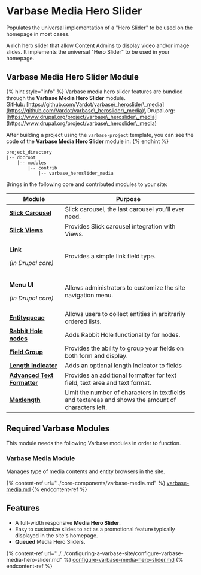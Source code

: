 # Varbase Media Hero Slider

Populates the universal implementation of a "Hero Slider" to be used on the homepage in most cases.

A rich hero slider that allow Content Admins to display video and/or image slides. It implements the universal "Hero Slider" to be used in your homepage.

## Varbase Media Hero Slider Module

{% hint style="info" %}
Varbase media hero slider features are bundled through the **Varbase Media Hero Slider** module.\
GitHub: [https://github.com/Vardot/varbase\_heroslider\_media](https://github.com/Vardot/varbase\_heroslider\_media)\
Drupal.org: [https://www.drupal.org/project/varbase\_heroslider\_media](https://www.drupal.org/project/varbase\_heroslider\_media)

After building a project using the `varbase-project` template, you can see the code of the **Varbase Media Hero Slider** module in:
{% endhint %}

```
project_directory
|-- docroot
    |-- modules
        |-- contrib
            |-- varbase_heroslider_media
```

Brings in the following core and contributed modules to your site:

| Module                                                                                          | Purpose                                                                                             |
| ----------------------------------------------------------------------------------------------- | --------------------------------------------------------------------------------------------------- |
| ****[**Slick Carousel**](https://www.drupal.org/project/slick)****                              | Slick carousel, the last carousel you'll ever need.                                                 |
| ****[**Slick Views**](https://www.drupal.org/project/slick\_views)****                          | Provides Slick carousel integration with Views.                                                     |
| <p><strong>Link</strong></p><p><em>(in Drupal core)</em></p>                                    | Provides a simple link field type.                                                                  |
| <p><strong>Menu UI</strong></p><p><em>(in Drupal core)</em></p>                                 | Allows administrators to customize the site navigation menu.                                        |
| ****[**Entityqueue**](https://www.drupal.org/project/entityqueue)****                           | Allows users to collect entities in arbitrarily ordered lists.                                      |
| ****[**Rabbit Hole nodes**](https://www.drupal.org/project/rabbit\_hole)****                    | Adds Rabbit Hole functionality for nodes.                                                           |
| ****[**Field Group**](https://www.drupal.org/project/field\_group)****                          | Provides the ability to group your fields on both form and display.                                 |
| ****[**Length Indicator**](https://www.drupal.org/project/length\_indicator)****                | Adds an optional length indicator to fields                                                         |
| ****[**Advanced Text Formatter**](https://www.drupal.org/project/advanced\_text\_formatter)**** | Provides an additional formatter for text field, text area and text format.                         |
| ****[**Maxlength**](https://www.drupal.org/project/maxlength)****                               | Limit the number of characters in textfields and textareas and shows the amount of characters left. |

## Required Varbase Modules

This module needs the following Varbase modules in order to function.

### Varbase Media Module

Manages type of media contents and entity browsers in the site.

{% content-ref url="../core-components/varbase-media.md" %}
[varbase-media.md](../core-components/varbase-media.md)
{% endcontent-ref %}

## Features

* A full-width responsive **Media Hero Slider**.
* Easy to customize slides to act as a promotional feature typically displayed in the site's homepage.
* **Queued** Media Hero Sliders.

{% content-ref url="../../configuring-a-varbase-site/configure-varbase-media-hero-slider.md" %}
[configure-varbase-media-hero-slider.md](../../configuring-a-varbase-site/configure-varbase-media-hero-slider.md)
{% endcontent-ref %}




